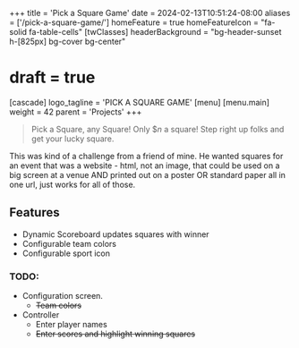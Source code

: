 +++
title = 'Pick a Square Game'
date = 2024-02-13T10:51:24-08:00
aliases = ['/pick-a-square-game/']
homeFeature = true
homeFeatureIcon = "fa-solid fa-table-cells"
[twClasses]
    headerBackground = "bg-header-sunset h-[825px] bg-cover bg-center" 
# draft = true
[cascade]
logo_tagline = 'PICK A SQUARE GAME'
[menu]
 [menu.main]
  weight = 42
  parent = 'Projects'
+++

> Pick a Square, any Square! Only $_n_ a square! Step right up folks and get your lucky square.

This was kind of a challenge from a friend of mine. He wanted squares for an event that was a website - html, not an image, that could be used on a big screen at a venue AND printed out on a poster OR standard paper all in one url, just works for all of those.

## Features

- Dynamic Scoreboard updates squares with winner
- Configurable team colors
- Configurable sport icon

### TODO:

- Configuration screen.
  - ~~Team colors~~
- Controller
  - Enter player names
  - ~~Enter scores and highlight winning squares~~
